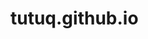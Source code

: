# tutuq.github.io
<!DOCTYPE html>
<html lang="en">
<head>
    <meta charset="UTF-8">
    <meta name="viewport" content="width=device-width, initial-scale=1.0">
    <title>Movie Ticket Booking</title>
    <link rel="stylesheet" href="styles.css">
    <script>
        document.addEventListener('scroll', () => {
            const nav = document.querySelector('nav');
            if (window.scrollY > 0) {
                nav.classList.add('scrolled');
            } else {
                nav.classList.remove('scrolled');
            }
        });

        function toggleDropdown() {
            const dropdownContent = document.getElementById('dropdown-content');
            if (dropdownContent.style.display === 'block') {
                dropdownContent.style.display = 'none';
            } else {
                dropdownContent.style.display = 'block';
            }
        }
    </script>
</head>
<body>
    <header>
        <nav>
            <a href="index.html">
                <img src="./logo.jpg" alt="Logo" class="logo">
            </a>
            <ul class="nav-links">
                <li><a href="index.html">Эхлэл</a></li>
                <li><a href="movies.html">Захиалга</a></li>
                <li><a href="login.html">Нэвтрэх</a></li>
            </ul>
            <div class="dropdown">
                <button class="dropdown-btn" onclick="toggleDropdown()">☰</button>
                <div id="dropdown-content" class="dropdown-content">
                    <a href="index.html">Эхлэл</a>
                    <a href="movies.html">Захиалга</a>
                    <a href="login.html">Нэвтрэх</a>
                </div>
            </div>
        </nav>
    </header>
    
    <section class="background-video">
        <video autoplay muted loop>
            <source src="./bgvid.mp4" type="video/mp4">
            Your browser does not support the video tag.
        </video>
        <h1>Манай дэлгэцнээ</h1>
    </section>
    
    <section class="featured-movies">
        <div class="movie-container"></div>
    </section>
    
    <footer>
        <p>© Prime Cineplex 2024</p>
    </footer>
    
    <script src="script.js"></script>
</body>
</html>
